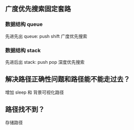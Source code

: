 <!--
 * @Description:
 * @Autor: lida
 * @Date: 2020-11-27 13:57:18
 * @LastEditors: lida
 * @LastEditTime: 2020-12-09 17:41:37
 * @FilePath: \Frontend-07-Template\Week02\README.md
-->

## 广度优先搜索固定套路

### 数据结构 queue

先进先出
queue: push shift 广度优先搜索

### 数据结构 stack

先进后出
stack: push pop 深度优先搜索

## 解决路径正确性问题和路径能不能走过去？

增加 sleep 和 背景可视化路径

## 路径找不到？

存储路径
